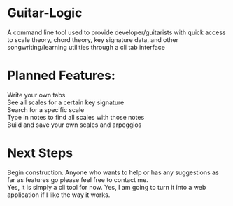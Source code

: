 # Guitar-Logic  

A command line tool used to provide developer/guitarists with quick access to scale theory, chord theory, key signature data, and other songwriting/learning utilities through a cli tab interface  

# Planned Features:  

Write your own tabs  
See all scales for a certain key signature  
Search for a specific scale  
Type in notes to find all scales with those notes  
Build and save your own scales and arpeggios  

# Next Steps

Begin construction. Anyone who wants to help or has any suggestions as far as features go please feel free to contact me.  
Yes, it is simply a cli tool for now. Yes, I am going to turn it into a web application if I like the way it works.
